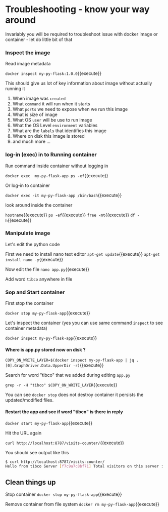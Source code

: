
# Troubleshooting - know your way around  

Invariably you will be required to troubleshoot issue with docker image or container - let do little bit of that  

### Inspect the image 

Read image metadata 

`docker inspect my-py-flask:1.0.0`{{execute}}

This should give us lot of key information about image without actually running it 

1. When image was `created` 
1. What `command` it will run when it starts
1. What `ports` we need to expose when we run this image 
1. What is size of image 
1. What OS `user` will be use to run image 
1. What the OS Level `environment` variables 
1. What are the `labels` that identifies this image 
1. Where on disk this image is stored 
1. and much more ... 

### log-in (exec) in to Running container 

Run command inside container without logging in 

`docker exec  my-py-flask-app ps -ef`{{execute}}

Or log-in to container 

`docker exec -it my-py-flask-app /bin/bash`{{execute}}

look around inside the container 

`hostname`{{execute}}
`ps -ef`{{execute}}
`free -mt`{{execute}}
`df -h`{{execute}}

### Manipulate image 

Let's edit the python code 

First we need to install nano text editor 
`apt-get update`{{execute}}
`apt-get install nano -y`{{execute}}

Now edit the file 
`nano app.py`{{execute}}

Add word `tibco` anywhere in file 

### Sop and Start container 

First stop the container 

`docker stop my-py-flask-app`{{execute}}

Let's inspect the container (yes you can use same command `inspect` to see container metadata)

`docker inspect my-py-flask-app`{{execute}}

#### Where is app.py stored now on disk ? 

`COPY_ON_WRITE_LAYER=$(docker inspect my-py-flask-app | jq .[0].GraphDriver.Data.UpperDir -r)`{{execute}}

Search for word "tibco" that we added during editing `app.py`

`grep -r -H "tibco" $COPY_ON_WRITE_LAYER`{{execute}}

You can see `docker stop` does not destroy container it persists the updated/modified files.

#### Restart the app and see if word "tibco" is there in reply 

`docker start my-py-flask-app`{{execute}}

Hit the URL again 

`curl http://localhost:8787/visits-counter/`{{execute}}

You should see output like this 

```bash
$ curl http://localhost:8787/visits-counter/
Hello from tibco Server [f7c9a7c8bf71] Total visitors on this server : 1
```

## Clean things up 

Stop container 
`docker stop my-py-flask-app`{{execute}}

Remove container from file system 
`docker rm my-py-flask-app`{{execute}}

